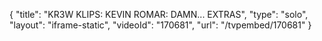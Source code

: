 {
    "title": "KR3W KLIPS: KEVIN ROMAR: DAMN... EXTRAS",
    "type": "solo",
    "layout": "iframe-static",
    "videoId": "170681",
    "url": "\/tvpembed\/170681"
}